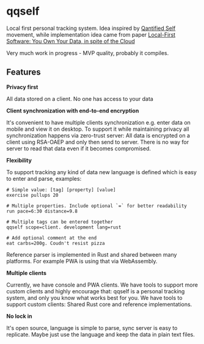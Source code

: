 # qqself

Local first personal tracking system. Idea inspired by [Qantified Self](https://quantifiedself.com/) movement, while implementation idea came from paper [Local-First Software:
You Own Your Data, in spite of the Cloud](https://martin.kleppmann.com/papers/local-first.pdf)

Very much work in progress - MVP quality, probably it compiles.

## Features

**Privacy first** 

All data stored on a client. No one has access to your data

**Client synchronization with end-to-end encryption** 

It's convenient to have multiple clients synchronization e.g. enter data on mobile and view it on desktop. To support it while maintaining privacy all synchronization happens via zero-trust server: All data is encrypted on a client using RSA-OAEP and only then send to server. There is no way for server to read that data even if it becomes compromised.

**Flexibility**

To support tracking any kind of data new language is defined which is easy to enter and parse, examples:
```
# Simple value: [tag] [property] [value]
exercise pullups 20

# Multiple properties. Include optional `=` for better readability
run pace=6:30 distance=9.8

# Multiple tags can be entered together
qqself scope=client. development lang=rust

# Add optional comment at the end
eat carbs=200g. Coudn't resist pizza  
```
Reference parser is implemented in Rust and shared between many platforms. For example PWA is using that via WebAssembly. 

**Multiple clients**

Currently, we have console and PWA clients. We have tools to support more custom clients and highly encourage that: qqself is a personal tracking system, and only you know what works best for you. We have tools to support custom clients: Shared Rust core and reference implementations. 

**No lock in**

It's open source, language is simple to parse, sync server is easy to replicate. Maybe just use the language and keep the data in plain text files.
